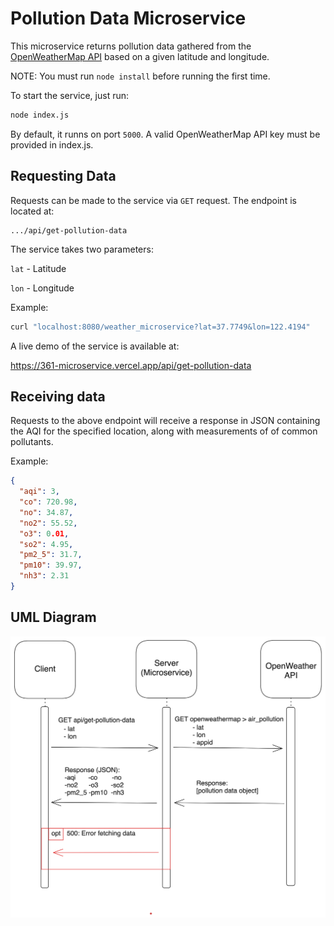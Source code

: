 # Pollution Data Microservice

This microservice returns pollution data gathered from the [OpenWeatherMap API](https://openweathermap.org/api/air-pollution)
based on a given latitude and longitude.

NOTE: You must run `node install` before running the first time.

To start the service, just run:

```bash
node index.js
```

By default, it runns on port `5000`. A valid OpenWeatherMap API key must be
provided in index.js.

## Requesting Data

Requests can be made to the service via `GET` request. The endpoint is located at:

```url
.../api/get-pollution-data
```

The service takes two parameters:

`lat` - Latitude

`lon` - Longitude

Example:

```javascript
curl "localhost:8080/weather_microservice?lat=37.7749&lon=122.4194"
```

A live demo of the service is available at:

<https://361-microservice.vercel.app/api/get-pollution-data>

## Receiving data

Requests to the above endpoint will receive a response in JSON containing the
AQI for the specified location, along with measurements of of common pollutants.

Example:

```json
{
  "aqi": 3,
  "co": 720.98,
  "no": 34.87,
  "no2": 55.52,
  "o3": 0.01,
  "so2": 4.95,
  "pm2_5": 31.7,
  "pm10": 39.97,
  "nh3": 2.31
}
```

## UML Diagram

![UML Diagram of App](uml.png)
